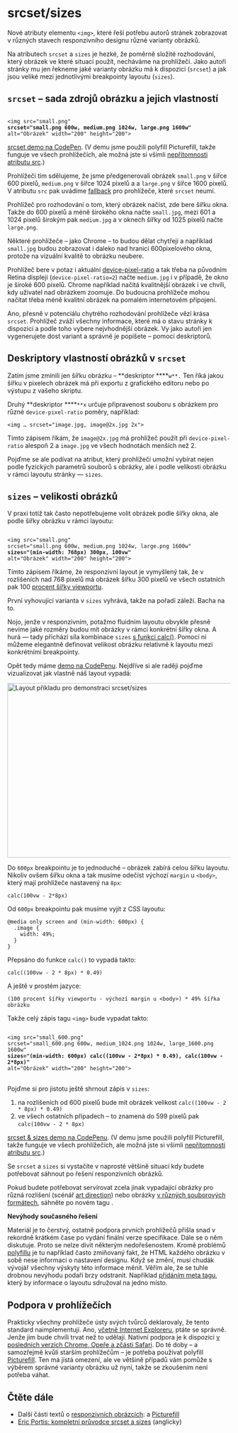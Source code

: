 # srcset/sizes

Nové atributy elementu `<img>`, které řeší potřebu autorů stránek zobrazovat v různých stavech responzivního designu různé varianty obrázků. 

Na atributech `srcset` a `sizes` je hezké, že poměrně složité rozhodování, který obrázek ve které situaci použít, necháváme na prohlížeči. Jako autoři stránky mu jen řekneme jaké varianty obrázku má k dispozici (`srcset`) a jak jsou veliké mezi jednotlivými breakpointy layoutu (`sizes`).

## `srcset` – sada zdrojů obrázku a jejich vlastností

<pre><code>
&lt;img src=&quot;small.png&quot; 
<strong>srcset=&quot;small.png 600w, medium.png 1024w, large.png 1600w&quot;</strong>
alt=&quot;Obr&aacute;zek&quot; width=&quot;200&quot; height=&quot;200&quot;&gt;	
</code></pre>

[srcset demo na CodePen](http://codepen.io/machal/pen/WboGgE?editors=100). (V demu jsme použili polyfill Picturefill, takže funguje ve všech prohlížečích, ale možná jste si všimli [nepřítomnosti atributu src](http://www.vzhurudolu.cz/prirucka/picturefill#picturefill-2).)

Prohlížeči tím sdělujeme, že jsme předgenerovali obrázek `small.png` v šířce 600 pixelů, `medium.png` v šířce 1024 pixelů a a `large.png` v šířce 1600 pixelů. V atributu `src` pak uvádíme [fallback](http://www.vzhurudolu.cz/prirucka/fallback) pro prohlížeče, které `srcset` neumí. 

Prohlížeč pro rozhodování o tom, který obrázek načíst, zde bere šířku okna. Takže do 600 pixelů a méně širokého okna načte `small.jpg`, mezi 601 a 1024 pixelů širokým pak `medium.jpg` a v oknech šířky od 1025 pixelů načte `large.png`. 

Některé prohlížeče – jako Chrome – to budou dělat chytřeji a například `small.jpg` budou zobrazovat i daleko nad hranicí 600pixelového okna, protože na vizuální kvalitě to obrázku neubere.

Prohlížeč bere v potaz i aktuální [device-pixel-ratio](http://www.vzhurudolu.cz/prirucka/css-pixel) a tak třeba na původním Retina displeji (`device-pixel-ratio=2`) načte `medium.jpg` i v případě, že okno je široké 600 pixelů. Chrome například načítá kvalitnější obrázek i ve chvíli, kdy uživatel nad obrázkem zoomuje. Do budoucna prohlížeče mohou načítat třeba méně kvalitní obrázek na pomalém internetovém připojení. 

Ano, přesně v potenciálu chytrého rozhodování prohlížeče vězí krása `srcset`. Prohlížeč zváží všechny informace, které má o stavu stránky k dispozici a podle toho vybere nejvhodnější obrázek. Vy jako autoři jen vygenerujete dost variant a správně je popíšete – pomocí deskriptorů.

## Deskriptory vlastností obrázků v `srcset`

Zatím jsme zmínili jen šířku obrázku – **deskriptor ****`w**.` Ten říká jakou šířku v pixelech obrázek má při exportu z grafického editoru nebo po výstupu z vašeho skriptu.

Druhý **deskriptor ****`**x` určuje připravenost souboru s obrázkem pro různé `device-pixel-ratio` poměry, například:

```
<img … srcset="image.jpg, image@2x.jpg 2x">
```

Tímto zápisem říkám, že `image@2x.jpg` má prohlížeč použít při `device-pixel-ratio` alespoň 2 a `image.jpg` ve všech hodnotách menších než 2. 

Pojďme se ale podívat na atribut, který prohlížeči umožní vybírat nejen podle fyzických parametrů souborů s obrázky, ale i podle velikosti obrázku v rámci layoutu stránky — `sizes`.

## `sizes` – velikosti obrázků

V praxi totiž tak často nepotřebujeme volit obrázek podle šířky okna, ale podle šířky obrázku v rámci layoutu:

<pre><code>
&lt;img src=&quot;small.png&quot; 
srcset=&quot;small.png 600w, medium.png 1024w, large.png 1600w&quot;
<strong>sizes=&quot;(min-width: 768px) 300px, 100vw&quot;</strong>
alt=&quot;Obr&aacute;zek&quot; width=&quot;200&quot; height=&quot;200&quot;&gt;	
</code></pre>


Tímto zápisem říkáme, že responzivní layout je vymyšlený tak, že v rozlišeních nad 768 pixelů má obrázek šířku 300 pixelů ve všech ostatních pak 100 [procent šířky viewportu](http://snook.ca/archives/html_and_css/vm-vh-units). 

První vyhovující varianta v `sizes` vyhrává, takže na pořadí záleží. Bacha na to.

Nojo, jenže v responzivním, potažmo fluidním layoutu obvykle přesně nevíme jaké rozměry  budou mít obrázky v rámci konkrétní šířky okna. A hurá — tady přichází síla kombinace `sizes` [s funkcí calc()](https://developer.mozilla.org/en-US/docs/Web/CSS/calc). Pomocí ní můžeme elegantně definovat velikost obrázku relativně k layoutu mezi konkrétními breakpointy.

Opět tedy máme [demo na CodePenu](http://codepen.io/machal/pen/azBmaX?editors=110). Nejdříve si ale raději pojďme vizualizovat jak vlastně náš layout vypadá:

<img class="picture" src="content/schemes/rwd-images-scenare.jpg" width="700" height="394" alt="Layout příkladu pro demonstraci srcset/sizes">

Do `600px` breakpointu je to jednoduché – obrázek zabírá celou šířku layoutu. Nikoliv ovšem šířku okna a tak musíme odečíst výchozí `margin` u `<body>`, který mají prohlížeče nastavený na `8px`:

```
calc(100vw - 2*8px)
```

Od `600px` breakpointu pak musíme vyjít z CSS layoutu:

```
@media only screen and (min-width: 600px) {  
  .image {
    width: 49%;
  }  
}
```

Přepsáno do funkce `calc()` to vypadá takto:

```
calc((100vw - 2 * 8px) * 0.49)
```

A ještě v prostém jazyce:

```
(100 procent šířky viewportu - výchozí margin u <body>) * 49% šířka obrázku
```

Takže celý zápis tagu `<img>` bude vypadat takto:

<pre><code>
&lt;img src=&quot;small_600.png&quot; 
srcset=&quot;small_600.png 600w, medium_1024.png 1024w, large_1600.png 1600w&quot; 
<strong>sizes=&quot;(min-width: 600px) calc((100vw - 2*8px) * 0.49), calc(100vw - 2*8px)&quot;</strong>
alt=&quot;Obr&aacute;zek&quot; width=&quot;200&quot; height=&quot;200&quot;&gt;	
</code>	</pre>

Pojďme si pro jistotu ještě shrnout zápis v `sizes`:

1. na rozlišeních od 600 pixelů bude mít obrázek velikost `calc((100vw - 2 * 8px) * 0.49)`
2. ve všech ostatních případech – to znamená do 599 pixelů pak `calc(100vw - 2 * 8px)`

[srcset &amp; sizes demo na CodePenu](http://codepen.io/machal/full/azBmaX?editors=110). (V demu jsme použili polyfill Picturefill, takže funguje ve všech prohlížečích, ale možná jste si všimli [nepřítomnosti atributu src](http://www.vzhurudolu.cz/prirucka/picturefill#picturefill-2).)

Se `srcset` a `sizes` si vystačíte v naprosté většině situací kdy budete potřebovat sáhnout po řešení responzivních obrázků. 

Pokud budete potřebovat servírovat zcela jinak vypadající obrázky pro různá rozlišení (scénář [art direction](http://usecases.responsiveimages.org/#h-art-direction)) nebo obrázky [v různých souborových formátech](http://usecases.responsiveimages.org/#h-image-formats), sáhněte po novém tagu [<picture>](#TODO).

**Nevýhody současného řešení**

Materiál je to čerstvý, ostatně podpora prvních prohlížečů přišla snad v rekordně krátkém čase po vydání finální verze specifikace. Dále se o něm diskutuje. Proto se nelze divit některým nedořešenostem. Kromě problémů [polyfillu](http://www.vzhurudolu.cz/prirucka/picturefill) je tu například často zmiňovaný fakt, že HTML každého obrázku v sobě nese informaci o nastavení designu. Když se změní, musí chudák vývojář všechny výskyty této informace měnit. Věřím ale, že se tuhle drobnou nevýhodu podaří brzy odstranit. Například [přidáním ](https://soundcloud.com/bruskodu/epizoda-10-s-tab-atkinsem-o-responzivnich-obrazcich-a-elementu-picture#t=22:25)[meta tagu](https://soundcloud.com/bruskodu/epizoda-10-s-tab-atkinsem-o-responzivnich-obrazcich-a-elementu-picture#t=22:25), který by informace o layoutu sdružoval na jedno místo.

## Podpora v prohlížečích

Prakticky všechny prohlížeče ústy svých tvůrců deklarovaly, že tento standard naimplementují. Ano, [včetně Internet Exploreru](http://blogs.msdn.com/b/ie/archive/2014/12/08/status-roadmap-update-srcset-lt-main-gt-element-and-date-inputs-in-development.aspx), ptáte se správně. Jenže jim bude chvíli trvat než to udělají. Nativní podpora je k dispozici [v posledních verzích Chrome, Opeře a zčásti Safari](http://caniuse.com/#feat=srcset). Do té doby – a samozřejmě kvůli starším prohlížečům – je potřeba používat polyfill [Picturefill](http://www.vzhurudolu.cz/prirucka/picturefill). Ten má jistá omezení, ale ve většině případů vám pomůže s výběrem správné varianty obrázku už nyní, takže se zkoušením není potřeba váhat.

## Čtěte dále

* Další části textů o [responzivních obrázcích](http://www.vzhurudolu.cz/prirucka/responzivni-obrazky): [<picture>](http://www.vzhurudolu.cz/prirucka/picture) a [Picturefill](http://www.vzhurudolu.cz/prirucka/picturefill)
* [Eric Portis: kompletní průvodce srcset a sizes](http://ericportis.com/posts/2014/srcset-sizes/) (anglicky)


